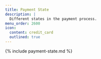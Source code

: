 ```yaml
---
title: Payment State
description: |
  Different states in the payment process.
menu_order: 2600
icon:
  content: credit_card
  outlined: true
---
```


{% include payment-state.md %}

